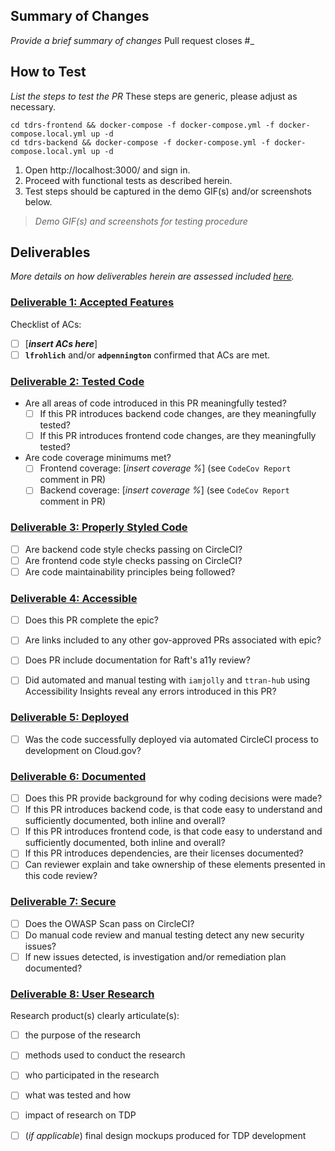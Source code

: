 ## Summary of Changes
_Provide a brief summary of changes_
Pull request closes #_

## How to Test
_List the steps to test the PR_
These steps are generic, please adjust as necessary.
```
cd tdrs-frontend && docker-compose -f docker-compose.yml -f docker-compose.local.yml up -d
cd tdrs-backend && docker-compose -f docker-compose.yml -f docker-compose.local.yml up -d
```

1. Open http://localhost:3000/ and sign in.
1. Proceed with functional tests as described herein.
1. Test steps should be captured in the demo GIF(s) and/or screenshots below.
> *Demo GIF(s) and screenshots for testing procedure*

## Deliverables
_More details on how deliverables herein are assessed included [here](https://github.com/raft-tech/TANF-app/blob/develop/docs/How-We-Work/our-priorities-values-expectations.md#Deliverables)._

### [Deliverable 1: Accepted Features](https://github.com/raft-tech/TANF-app/blob/develop/docs/How-We-Work/our-priorities-values-expectations.md#Deliverable-1-Accepted-Features)

Checklist of ACs:
+ [ ] [**_insert ACs here_**]
+ [ ] **`lfrohlich`** and/or **`adpennington`**  confirmed that ACs are met.

### [Deliverable 2: Tested Code](https://github.com/raft-tech/TANF-app/blob/develop/docs/How-We-Work/our-priorities-values-expectations.md#Deliverable-2-Tested-Code)

+ Are all areas of code introduced in this PR meaningfully tested?
  + [ ] If this PR introduces backend code changes, are they meaningfully tested?
  + [ ] If this PR introduces frontend code changes, are they meaningfully tested?
+ Are code coverage minimums met?
  + [ ] Frontend coverage: [_insert coverage %_] (see `CodeCov Report` comment in PR)
  + [ ] Backend coverage: [_insert coverage %_] (see `CodeCov Report` comment in PR)

### [Deliverable 3: Properly Styled Code](https://github.com/raft-tech/TANF-app/blob/develop/docs/How-We-Work/our-priorities-values-expectations.md#Deliverable-3-Properly-Styled-Code)

+ [ ] Are backend code style checks passing on CircleCI?
+ [ ] Are frontend code style checks passing on CircleCI?
+ [ ] Are code maintainability principles being followed?

### [Deliverable 4: Accessible](https://github.com/raft-tech/TANF-app/blob/develop/docs/How-We-Work/our-priorities-values-expectations.md#Deliverable-4-Accessibility)

+ [ ] Does this PR complete the epic?
+ [ ] Are links included to any other gov-approved PRs associated with epic?
+ [ ] Does PR include documentation for Raft's a11y review?
+ [ ] Did automated and manual testing with `iamjolly` and `ttran-hub` using Accessibility Insights reveal any errors introduced in this PR?


### [Deliverable 5: Deployed](https://github.com/raft-tech/TANF-app/blob/develop/docs/How-We-Work/our-priorities-values-expectations.md#Deliverable-5-Deployed)

+ [ ] Was the code successfully deployed via automated CircleCI process to development on Cloud.gov?

### [Deliverable 6: Documented](https://github.com/raft-tech/TANF-app/blob/develop/docs/How-We-Work/our-priorities-values-expectations.md#Deliverable-6-Code-documentation)

+ [ ] Does this PR provide background for why coding decisions were made?
+ [ ] If this PR introduces backend code, is that code easy to understand and sufficiently documented, both inline and overall?
+ [ ] If this PR introduces frontend code, is that code easy to understand and sufficiently documented, both inline and overall?
+ [ ] If this PR introduces dependencies, are their licenses documented?
+ [ ] Can reviewer explain and take ownership of these elements presented in this code review?

### [Deliverable 7: Secure](https://github.com/raft-tech/TANF-app/blob/develop/docs/How-We-Work/our-priorities-values-expectations.md#Deliverable-7-Secure)

+ [ ] Does the OWASP Scan pass on CircleCI?
+ [ ] Do manual code review and manual testing detect any new security issues?
+ [ ] If new issues detected, is investigation and/or remediation plan documented?

### [Deliverable 8: User Research](https://github.com/raft-tech/TANF-app/blob/develop/docs/How-We-Work/our-priorities-values-expectations.md#Deliverable-8-User-Research)

Research product(s) clearly articulate(s):
+ [ ] the purpose of the research
+ [ ] methods used to conduct the research
+ [ ] who participated in the research
+ [ ] what was tested and how
+ [ ] impact of research on TDP
+ [ ] (_if applicable_) final design mockups produced for TDP development


